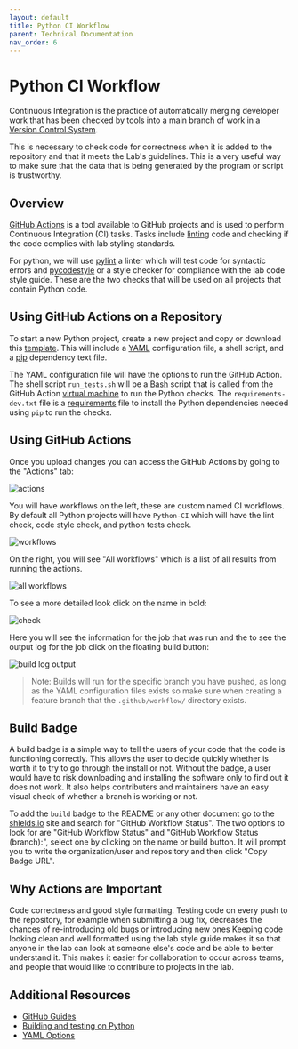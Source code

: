```yaml
---
layout: default
title: Python CI Workflow
parent: Technical Documentation
nav_order: 6
---
```


# Python CI Workflow

Continuous Integration is the practice of automatically merging developer work that has been checked
by tools into a main branch of work in a [Version Control
System](https://en.wikipedia.org/wiki/Version_control).

This is necessary to check code for correctness when it is added to the repository and that it
meets the Lab's guidelines. This is a very useful way to make sure that the data that is being
generated by the program or script is trustworthy.

## Overview

[GitHub Actions](https://docs.github.com/en/free-pro-team@latest/actions) is a tool available to
GitHub projects and is used to perform Continuous Integration (CI) tasks. Tasks include
[linting](https://en.wikipedia.org/wiki/Lint_(software)) code and checking if the code complies with
lab styling standards.

For python, we will use [pylint](https://pylint.org/) a linter which will test code for syntactic
errors and [pycodestyle](https://github.com/pycqa/pycodestyle) or a style checker for compliance
with the lab code style guide. These are the two checks that will be used on all projects that
contain Python code.

## Using GitHub Actions on a Repository

To start a new Python project, create a new project and copy or download this
[template](https://github.com/NDCLab/templates/blob/main/project_bases/python_ci/.github/workflows/python_ci.yaml).
This will include a [YAML](https://en.wikipedia.org/wiki/YAML) configuration file, a shell script,
and a [pip](https://pip.pypa.io/en/stable/) dependency text file.

The YAML configuration file will have the options to run the GitHub Action. The shell script
`run_tests.sh` will be a [Bash](https://en.wikipedia.org/wiki/Bash_%28Unix_shell%29) script that is
called from the GitHub Action [virtual machine](https://en.wikipedia.org/wiki/Virtual_machine) to
run the Python checks. The `requirements-dev.txt` file is a
[requirements](https://pip.pypa.io/en/stable/reference/pip_install/#example-requirements-file) file
to install the Python dependencies needed using `pip` to run the checks.

## Using GitHub Actions

Once you upload changes you can access the GitHub Actions by going to the "Actions" tab:

![actions](https://raw.githubusercontent.com/NDCLab/wiki/gh-pages/docs/_assets/gh_actions/actions.png)

You will have workflows on the left, these are custom named CI workflows. By default all Python
projects will have `Python-CI` which will have the lint check, code style check, and python tests
check.

![workflows](https://raw.githubusercontent.com/NDCLab/wiki/gh-pages/docs/_assets/gh_actions/workflows.png)

On the right, you will see "All workflows" which is a list of all results from running the actions.

![all
workflows](https://raw.githubusercontent.com/NDCLab/wiki/gh-pages/docs/_assets/gh_actions/all_workflows.png)

To see a more detailed look click on the name in bold:

![check](https://raw.githubusercontent.com/NDCLab/wiki/gh-pages/docs/_assets/gh_actions/press_build.png)

Here you will see the information for the job that was run and the to see the output log for the job
click on the floating build button:

![build log
output](https://raw.githubusercontent.com/NDCLab/wiki/gh-pages/docs/_assets/gh_actions/log_output.png)

> Note: Builds will run for the specific branch you have pushed, as long as the YAML configuration
> files exists so make sure when creating a feature branch that the `.github/workflow/` directory
> exists.

## Build Badge

A build badge is a simple way to tell the users of your code that the code is functioning correctly. 
This allows the user to decide quickly whether is worth it to try to go through the install or not. 
Without the badge, a user would have to risk downloading and installing the software only to find out 
it does not work. It also helps contributers and maintainers have an easy visual check of whether a 
branch is working or not.

To add the `build` badge to the README or any other document go to the
[shields.io](https://shields.io/category/build) site and search for "GitHub Workflow Status". The
two options to look for are "GitHub Workflow Status" and "GitHub Workflow Status (branch):", select
one by clicking on the name or build button. It will prompt you to write the organization/user and
repository and then click "Copy Badge URL".

## Why Actions are Important

Code correctness and good style formatting. Testing code on every push to the repository, for
example when submitting a bug fix, decreases the chances of re-introducing old bugs or introducing
new ones Keeping code looking clean and well formatted using the lab style guide makes it so that 
anyone in the lab can look at someone else's code and be able to better understand it. This makes 
it easier for collaboration to occur across teams, and people that would like to contribute to 
projects in the lab.

## Additional Resources

- [GitHub Guides](https://docs.github.com/en/free-pro-team@latest/actions/learn-github-actions)
- [Building and testing on
	Python](https://docs.github.com/en/free-pro-team@latest/actions/guides/building-and-testing-python)
- [YAML
	Options](https://docs.github.com/en/free-pro-team@latest/actions/reference/workflow-syntax-for-github-actions)
